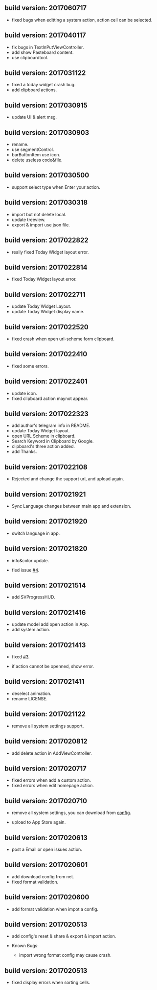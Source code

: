 build version: 2017060717
---
- fixed bugs when editting a system action, action cell can be selected.

build version: 2017040117
---
- fix bugs in TextInPutViewController.
- add show Pasteboard content.
- use clipboardtool.

build version: 2017031122
---
- fixed a today widget crash bug.
- add clipboard actions.

build version: 2017030915
---
- update UI & alert msg.

build version: 2017030903
---
- rename.
- use segmentControl.
- barButtonItem use icon.
- delete useless code&file.

build version: 2017030500
---
- support select type when Enter your action.

build version: 2017030318
---
- import but not delete local.
- update treeview.
- export & import use json file.

build version: 2017022822
---
- really fixed Today Widget layout error.

build version: 2017022814
---
- fixed Today Widget layout error.

build version: 2017022711
---
- update Today Widget Layout.
- update Today Widget display name.

build version: 2017022520
---
- fixed crash when open url-scheme form clipboard.

build version: 2017022410
---
- fixed some errors.

build version: 2017022401
---
- update icon.
- fixed clipboard action maynot appear.

build version: 2017022323
---
- add author's telegram info in README.
- update Today Widget layout.
- open URL Scheme in clipboard.
- Search Keyword in Clipboard by Google.
- clipboard's three action added.
- add Thanks.

build version: 2017022108
---
- Rejected and change the support url, and upload again.

build version: 2017021921
---
- Sync Language changes between main app and extension.

build version: 2017021920
---
- switch language in app.

build version: 2017021820
---
- info&color update.
- fied issue [#4][1550c5da].

  [1550c5da]: https://github.com/ChengLuffy/app-Prefs/issues/4 "issues"

build version: 2017021514
---
- add SVProgressHUD.

build version: 2017021416
---
- update model add open action in App.
- add system action.

build version: 2017021413
---
- fixed [#3][f4a7b91e].
- if action cannot be openned, show error.

  [f4a7b91e]: https://github.com/ChengLuffy/app-Prefs/issues/3 "issues"

build version: 2017021411
---
- deselect animation.
- rename LICENSE.

build version: 2017021122
---
- remove all system settings support.

build version: 2017020812
---
- add delete action in AddViewController.

build version: 2017020717
---
- fixed errors when add a custom action.
- fixed errors when edit homepage action.

build version: 2017020710
---
- remove all system settings, you can download from [config][db578354].
- upload to App Store again.

  [db578354]: https://raw.githubusercontent.com/ChengLuffy/app-Prefs/config/app-Prefs.plist "Github"

build version: 2017020613
---
- post a Email or open issues action.

build version: 2017020601
---
- add download config from net.
- fixed format validation.

build version: 2017020600
---
- add format validation when impot a config.

build version: 2017020513
---
- add config's reset & share & export & import action.

- Known Bugs:
  - import wrong format config may cause crash.

build version: 2017020513
---
- fixed display errors when sorting cells.
